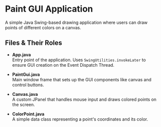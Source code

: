 # Paint GUI Application

A simple Java Swing-based drawing application where users can draw points of different colors on a canvas.

## Files & Their Roles

- **App.java**  
  Entry point of the application. Uses `SwingUtilities.invokeLater` to ensure GUI creation on the Event Dispatch Thread.

- **PaintGui.java**  
  Main window frame that sets up the GUI components like canvas and control buttons.

- **Canvas.java**  
  A custom JPanel that handles mouse input and draws colored points on the screen.

- **ColorPoint.java**  
  A simple data class representing a point's coordinates and its color.